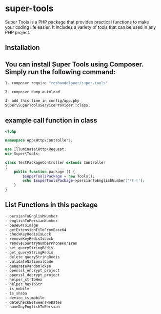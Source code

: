 # super-tools
Super Tools is a PHP package that provides practical functions to make your coding life easier. It includes a variety of tools that can be used in any PHP project.

## Installation

You can install Super Tools using Composer. Simply run the following command:
--------------
```bash
1- composer require "roshandelpoor/super-tools"

2- composer dump-autoload

3- add this line in config/app.php
Super\SuperToolsServiceProvider::class,
```

example call function in class
------------------------------

```php
<?php

namespace App\Http\Controllers;

use Illuminate\Http\Request;
use Super\Tools;

class TestPackageController extends Controller
{
    public function package () {
        $superToolsPackage = new Tools();
        echo $superToolsPackage->persianToEnglishNumber('۱۴۰۲');
    }
}
```

List Functions in this package
------------------------------

```php
- persianToEnglishNumber
- englishToPersianNumber
- base64ToImage
- getExtensionFileFromBase64
- checkKeyRedisIsLock
- removeKeyRedisIsLock
- removeCountryNumberPhoneForIran
- set_queryStringRedis
- get_queryStringRedis
- delete_queryStringRedis
- validateNationalCode
- generateRandomToken
- openssl_encrypt_project
- openssl_decrypt_project
- helper_strToHex
- helper_hexToStr
- is_mobile
- is_shaba
- device_is_mobile
- dateCheckBetweenTwoDates
- nameDayEnglishToPersian
```
